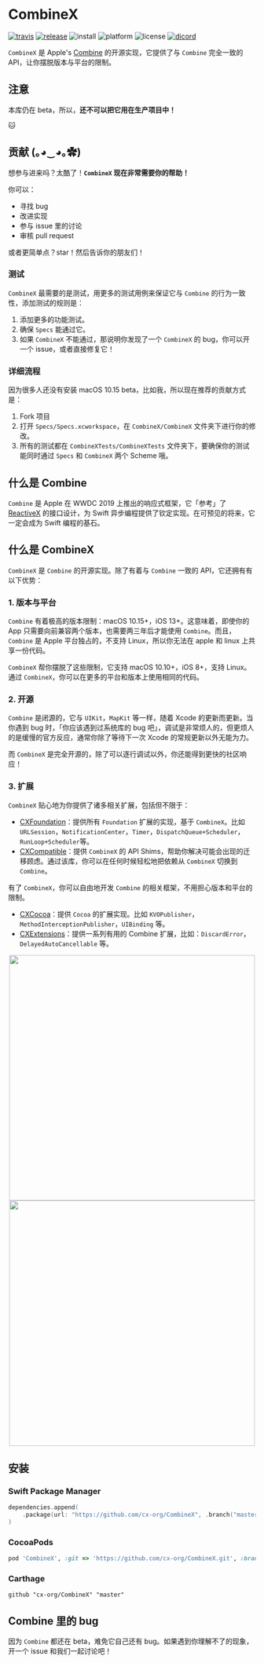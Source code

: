 # CombineX

[![travis](https://img.shields.io/travis/cx-org/CombineX.svg)](https://travis-ci.org/cx-org/CombineX)
[![release](https://img.shields.io/github/release-pre/cx-org/combinex)](https://github.com/cx-org/CombineX/releases)
![install](https://img.shields.io/badge/install-spm%20%7C%20cocoapods%20%7C%20carthage-ff69b4)
![platform](https://img.shields.io/badge/platform-ios%20%7C%20macos%20%7C%20watchos%20%7C%20tvos%20%7C%20linux-lightgrey)
![license](https://img.shields.io/github/license/cx-org/combinex?color=black)
[![dicord](https://img.shields.io/badge/chat-discord-9cf)](https://discord.gg/cresT3X)

`CombineX` 是 Apple's [Combine](https://developer.apple.com/documentation/combine) 的开源实现，它提供了与 `Combine` 完全一致的 API，让你摆脱版本与平台的限制。

## 注意

本库仍在 beta，所以，**还不可以把它用在生产项目中！**

🐱

## 贡献 (｡◕‿◕｡✿)

想参与进来吗？太酷了！**`CombineX` 现在非常需要你的帮助！**

你可以：

- 寻找 bug
- 改进实现
- 参与 issue 里的讨论
- 审核 pull request

或者更简单点？star！然后告诉你的朋友们！

### 测试

`CombineX` 最需要的是测试，用更多的测试用例来保证它与 `Combine` 的行为一致性，添加测试的规则是：

1. 添加更多的功能测试。
2. 确保 `Specs` 能通过它。
3. 如果 `CombineX` 不能通过，那说明你发现了一个 `CombineX` 的 bug，你可以开一个 issue，或者直接修复它！

### 详细流程

因为很多人还没有安装 macOS 10.15 beta，比如我，所以现在推荐的贡献方式是：

1. Fork 项目
2. 打开 `Specs/Specs.xcworkspace`，在 `CombineX/CombineX` 文件夹下进行你的修改。
3. 所有的测试都在 `CombineXTests/CombineXTests` 文件夹下，要确保你的测试能同时通过 `Specs` 和 `CombineX` 两个 Scheme 哦。

## 什么是 Combine

`Combine` 是 Apple 在 WWDC 2019 上推出的响应式框架，它「参考」了 [ReactiveX](http://reactivex.io/) 的接口设计，为 Swift 异步编程提供了钦定实现。在可预见的将来，它一定会成为 Swift 编程的基石。

## 什么是 CombineX

`CombineX` 是 `Combine` 的开源实现。除了有着与 `Combine` 一致的 API，它还拥有有以下优势：

### 1. 版本与平台

`Combine` 有着极高的版本限制：macOS 10.15+，iOS 13+。这意味着，即使你的 App 只需要向前兼容两个版本，也需要两三年后才能使用 `Combine`。而且，`Combine` 是 Apple 平台独占的，不支持 Linux，所以你无法在 apple 和 linux 上共享一份代码。

`CombineX` 帮你摆脱了这些限制，它支持 macOS 10.10+，iOS 8+，支持 Linux。通过 `CombineX`，你可以在更多的平台和版本上使用相同的代码。

### 2. 开源

`Combine` 是闭源的，它与 `UIKit`，`MapKit` 等一样，随着 Xcode 的更新而更新。当你遇到 bug 时，「你应该遇到过系统库的 bug 吧」，调试是非常烦人的，但更烦人的是缓慢的官方反应，通常你除了等待下一次 Xcode 的常规更新以外无能为力。

而 `CombineX` 是完全开源的，除了可以逐行调试以外，你还能得到更快的社区响应！

### 3. 扩展

`CombineX` 贴心地为你提供了诸多相关扩展，包括但不限于：

- [CXFoundation](https://github.com/cx-org/CXFoundation)：提供所有 `Foundation` 扩展的实现，基于 `CombineX`。比如 `URLSession`，`NotificationCenter`，`Timer`，`DispatchQueue+Scheduler`，`RunLoop+Scheduler`等。
- [CXCompatible](https://github.com/cx-org/CXCompatible)：提供 `CombineX` 的 API Shims，帮助你解决可能会出现的迁移顾虑。通过该库，你可以在任何时候轻松地把依赖从 `CombineX` 切换到 `Combine`。

有了 `CombineX`，你可以自由地开发 `Combine` 的相关框架，不用担心版本和平台的限制。

- [CXCocoa](https://github.com/cx-org/CXCocoa)：提供 `Cocoa` 的扩展实现。比如 `KVOPublisher`，`MethodInterceptionPublisher`，`UIBinding` 等。
- [CXExtensions](https://github.com/cx-org/CXExtensions)：提供一系列有用的 Combine 扩展，比如：`DiscardError`，`DelayedAutoCancellable` 等。

<p align="center">
<img src="demo.1.gif" height="500">
<img src="demo.2.gif" height="500">
</p>

## 安装

### Swift Package Manager

```swift
dependencies.append(
    .package(url: "https://github.com/cx-org/CombineX", .branch("master"))
)
```

### CocoaPods

```ruby
pod 'CombineX', :git => 'https://github.com/cx-org/CombineX.git', :branch => 'master'
```

### Carthage

```carthage
github "cx-org/CombineX" "master"
```

## Combine 里的 bug

因为 `Combine` 都还在 beta，难免它自己还有 bug。如果遇到你理解不了的现象，开一个 issue 和我们一起讨论吧！
